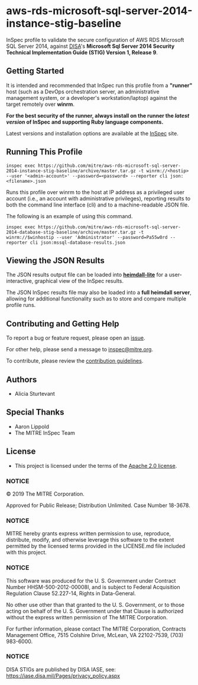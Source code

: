 # aws-rds-microsoft-sql-server-2014-instance-stig-baseline

InSpec profile to validate the secure configuration of AWS RDS Microsoft SQL Server 2014, against [DISA](https://iase.disa.mil/stigs/)'s **Microsoft Sql Server 2014 Security Technical Implementation Guide (STIG) Version 1, Release 9**.

## Getting Started  
It is intended and recommended that InSpec run this profile from a __"runner"__ host (such as a DevOps orchestration server, an administrative management system, or a developer's workstation/laptop) against the target remotely over __winrm__.

__For the best security of the runner, always install on the runner the _latest version_ of InSpec and supporting Ruby language components.__ 

Latest versions and installation options are available at the [InSpec](http://inspec.io/) site.

## Running This Profile

    inspec exec https://github.com/mitre/aws-rds-microsoft-sql-server-2014-instance-stig-baseline/archive/master.tar.gz -t winrm://<hostip> --user '<admin-account>' --password=<password> --reporter cli json:<filename>.json

Runs this profile over winrm to the host at IP address <hostip> as a privileged user account (i.e., an account with administrative privileges), reporting results to both the command line interface (cli) and to a machine-readable JSON file. 
    
The following is an example of using this command. 

    inspec exec https://github.com/mitre/aws-rds-microsoft-sql-server-2014-database-stig-baseline/archive/master.tar.gz -t winrm://$winhostip --user 'Administrator' --password=Pa55w0rd --reporter cli json:mssql-database-results.json

## Viewing the JSON Results

The JSON results output file can be loaded into __[heimdall-lite](https://mitre.github.io/heimdall-lite/)__ for a user-interactive, graphical view of the InSpec results. 

The JSON InSpec results file may also be loaded into a __full heimdall server__, allowing for additional functionality such as to store and compare multiple profile runs.

## Contributing and Getting Help
To report a bug or feature request, please open an [issue](https://github.com/mitre/stig-aws-rds-postgres-baseline/issues/new).

For other help, please send a message to [inspec@mitre.org](mailto:inspec@mitre.org).

To contribute, please review the [contribution guidelines](https://github.com/mitre/docs-mitre-inspec/blob/master/CONTRIBUTING.md).

## Authors
- Alicia Sturtevant

## Special Thanks

- Aaron Lippold
- The MITRE InSpec Team

## License 

* This project is licensed under the terms of the [Apache 2.0 license](https://github.com/mitre/aws-rds-microsoft-sql-server-2014-database-stig-baseline/blob/master/LICENSE.md).

### NOTICE

© 2019 The MITRE Corporation.

Approved for Public Release; Distribution Unlimited. Case Number 18-3678.  

### NOTICE
MITRE hereby grants express written permission to use, reproduce, distribute, modify, and otherwise leverage this software to the extent permitted by the licensed terms provided in the LICENSE.md file included with this project.

### NOTICE  

This software was produced for the U. S. Government under Contract Number HHSM-500-2012-00008I, and is subject to Federal Acquisition Regulation Clause 52.227-14, Rights in Data-General.  

No other use other than that granted to the U. S. Government, or to those acting on behalf of the U. S. Government under that Clause is authorized without the express written permission of The MITRE Corporation. 

For further information, please contact The MITRE Corporation, Contracts Management Office, 7515 Colshire Drive, McLean, VA  22102-7539, (703) 983-6000.  

### NOTICE  

DISA STIGs are published by DISA IASE, see: https://iase.disa.mil/Pages/privacy_policy.aspx   
